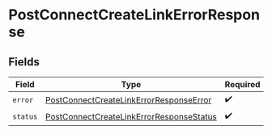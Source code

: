 # PostConnectCreateLinkErrorResponse


## Fields

| Field                                                                                                       | Type                                                                                                        | Required                                                                                                    | Description                                                                                                 |
| ----------------------------------------------------------------------------------------------------------- | ----------------------------------------------------------------------------------------------------------- | ----------------------------------------------------------------------------------------------------------- | ----------------------------------------------------------------------------------------------------------- |
| `error`                                                                                                     | [PostConnectCreateLinkErrorResponseError](../../models/shared/postconnectcreatelinkerrorresponseerror.md)   | :heavy_check_mark:                                                                                          | N/A                                                                                                         |
| `status`                                                                                                    | [PostConnectCreateLinkErrorResponseStatus](../../models/shared/postconnectcreatelinkerrorresponsestatus.md) | :heavy_check_mark:                                                                                          | N/A                                                                                                         |